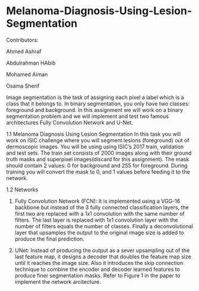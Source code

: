 # Melanoma-Diagnosis-Using-Lesion-Segmentation

Contributors:

Ahmed Ashraf 

Abdulrahman HAbib

Mohamed Aiman

Osama Sherif

Image segmentation is the task of assigning each pixel a label which is a class that it belongs
to. In binary segmentation, you only have two classes: foreground and background. In this
assignment we will work on a binary segmentation problem and we will implement and test
two famous architectures Fully Convolution Network and U-Net.

1.1 Melanoma Diagnosis Using Lesion Segmentation
In this task you will work on ISIC challenge where you will segment lesions (foreground) out
of dermoscopic images.
You will be using using ISIC’s 2017 train, validation and test sets. The train set consists
of 2000 images along with their ground truth masks and superpixel images(discard for this
assignment). The mask should contain 2 values: 0 for background and 255 for foreground.
During training you will convert the mask to 0, and 1 values before feeding it to the network.

1.2 Networks

1. Fully Convolution Network (FCN): It is implemented using a VGG-16 backbone but
instead of the 3 fully connected classification layers, the first two are replaced with a
1x1 convolution with the same number of filters. The last layer is replaced with 1x1
convolution layer with the number of filters equals the number of classes. Finally a
deconvolutional layer that upsamples the output to the original image size is added to
produce the final prediction.

2. UNet: Instead of producing the output as a sever upsampling out of the last feature map,
it designs a decoder that doubles the feature map size until it reaches the image size.
Also it introduces the skip connection technique to combine the encoder and decoder
learned features to produce finer segmentation masks. Refer to Figure 1 in the paper to
implement the network arcitecture.
